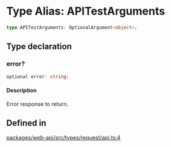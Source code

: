 # Type Alias: APITestArguments

```ts
type APITestArguments: OptionalArgument<object>;
```

## Type declaration

### error?

```ts
optional error: string;
```

#### Description

Error response to return.

## Defined in

[packages/web-api/src/types/request/api.ts:4](https://github.com/slackapi/node-slack-sdk/blob/c15385ef93ccdde9702f52f7d1f445999203d794/packages/web-api/src/types/request/api.ts#L4)

